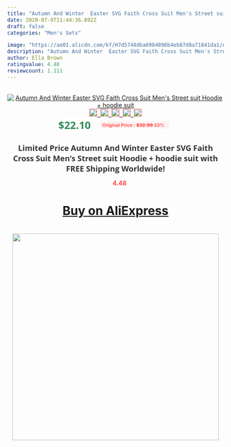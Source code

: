 ```yaml
---
title: "Autumn And Winter  Easter SVG Faith Cross Suit Men's Street suit Hoodie + hoodie suit"
date: 2020-07-9T11:44:36.892Z
draft: false
categories: "Men's Sets"

image: "https://ae01.alicdn.com/kf/H7d5748dba6984896b4eb87d8a71841da1/Autumn-And-Winter-Easter-SVG-Faith-Cross-Suit-Men-s-Street-suit-Hoodie-hoodie-suit.jpg"
description: "Autumn And Winter  Easter SVG Faith Cross Suit Men's Street suit Hoodie + hoodie suit"
author: Ella Brown
ratingvalue: 4.48
reviewcount: 1.111
---
```

<br>
<div style="text-align: center;">
<a href="https://s.click.aliexpress.com/e/_A8wKdJ" target="_blank" rel="nofollow noopener noreferrer"><img alt="Autumn And Winter  Easter SVG Faith Cross Suit Men's Street suit Hoodie + hoodie suit" class="magnifier-image" src="https://ae01.alicdn.com/kf/H7d5748dba6984896b4eb87d8a71841da1/Autumn-And-Winter-Easter-SVG-Faith-Cross-Suit-Men-s-Street-suit-Hoodie-hoodie-suit.jpg_640x640.jpg">
<br>
<img style="border:1px solid salmon" src="https://ae01.alicdn.com/kf/H7d5748dba6984896b4eb87d8a71841da1/Autumn-And-Winter-Easter-SVG-Faith-Cross-Suit-Men-s-Street-suit-Hoodie-hoodie-suit.jpg_120x120.jpg">&nbsp;&nbsp;<img style="border:1px solid salmon" src="https://ae01.alicdn.com/kf/H288b8f8172c94849acf485834a1cbf26T/Autumn-And-Winter-Easter-SVG-Faith-Cross-Suit-Men-s-Street-suit-Hoodie-hoodie-suit.jpg_120x120.jpg">&nbsp;&nbsp;<img style="border:1px solid salmon" src="https://ae01.alicdn.com/kf/H2bf78b5abf744b93a56dfe819429d5a7k/Autumn-And-Winter-Easter-SVG-Faith-Cross-Suit-Men-s-Street-suit-Hoodie-hoodie-suit.jpg_120x120.jpg">&nbsp;&nbsp;<img style="border:1px solid salmon" src="https://ae01.alicdn.com/kf/Hb2287da0c337457ba2fe73e61ac48c86g/Autumn-And-Winter-Easter-SVG-Faith-Cross-Suit-Men-s-Street-suit-Hoodie-hoodie-suit.jpg_120x120.jpg">&nbsp;&nbsp;<img style="border:1px solid salmon" src="https://ae01.alicdn.com/kf/H1a906748c39e4f48851f49577b24dbb1e/Autumn-And-Winter-Easter-SVG-Faith-Cross-Suit-Men-s-Street-suit-Hoodie-hoodie-suit.jpg_120x120.jpg"></a></div><br0>
<div style="text-align: center;"><span style="background-color: white; border: 0px; box-sizing: border-box; color: seagreen; display: inline-block; font-family: &quot;open sans&quot; , &quot;arial&quot; , &quot;helvetica&quot; , sans-serif , &quot;heiti&quot;; font-size: 24px; font-stretch: inherit; font-weight: 700; line-height: inherit; margin: 0px 10px 0px 0px; padding: 0px; vertical-align: middle;">$22.10 </span>
<span style="background: rgb(255 , 241 , 241); border-radius: 3px; border: 0px; box-sizing: border-box; color: #ff4747; display: inline-block; font-family: inherit; font-size: 12px; font-stretch: inherit; font-style: inherit; font-variant: inherit; font-weight: 600; line-height: inherit; margin: 0px; padding: 2px 5px; transform: scale(0.9); vertical-align: middle;">Original Price : <b style="text-decoration: line-through;">$32.98 </b> 33%&nbsp;&nbsp;</span></div>
<h1 style="color: #333333; display: inline-block; font-family: &quot;open sans&quot; , &quot;arial&quot; , &quot;helvetica&quot; , sans-serif , &quot;heiti&quot;; font-size: 18px; font-stretch: inherit; font-weight: 700; text-align: center;">Limited Price Autumn And Winter  Easter SVG Faith Cross Suit Men's Street suit Hoodie + hoodie suit with FREE Shipping Worldwide!</h1>
<div style="color: #ff4747; text-align: center;">
<img src="https://4.bp.blogspot.com/-M0ZcTcb-5uY/XleCXlxnR4I/AAAAAAAAAEc/OrjgMkXV1oMQFaCRZj5HQwOCBcu3w1FegCPcBGAYYCw/s1600/star.png" style="height: 15px;">&nbsp;<b>4.48</b></div>
<div class="button_cont" align="center"><a class="buynow_a" href="https://s.click.aliexpress.com/e/_A8wKdJ" target="_blank" rel="nofollow noopener noreferrer"><H1>Buy on AliExpress</H1></a></div><br>
<div class="separator" style="clear: both; text-align: center;">
<img src="https://lh3.googleusercontent.com/-pTy5HemUv9M/XlePHvY0dAI/AAAAAAAAAE4/0nX5iRUoIWY8eMW9Dpxeirr157OZliDIgCLcBGAsYHQ/s1600/badge.gif" width="480">
</div>
